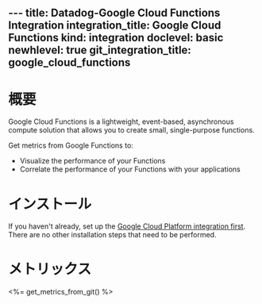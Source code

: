 --- title: Datadog-Google Cloud Functions Integration integration_title: Google Cloud Functions kind: integration doclevel: basic newhlevel: true
git_integration_title: google_cloud_functions
---

# 概要
Google Cloud Functions is a lightweight, event-based, asynchronous compute solution that allows you to create small, single-purpose functions.

Get metrics from Google Functions to:

* Visualize the performance of your Functions
* Correlate the performance of your Functions with your applications

# インストール

If you haven't already, set up the [Google Cloud Platform integration first](/integrations/google_cloud_platform). There are no other installation steps that need to be performed.

# メトリックス

<%= get_metrics_from_git() %>
